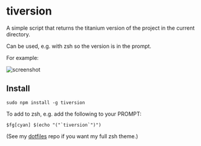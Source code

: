tiversion
=========

A simple script that returns the titanium version of the project in the current directory.

Can be used, e.g. with zsh so the version is in the prompt.

For example:

![screenshot](http://github.com/dbankier/tiversion/raw/master/zsh.png)

Install
-------

```
sudo npm install -g tiversion
```

To add to zsh, e.g. add the following to your PROMPT:
```
$fg[cyan] $(echo "("`tiversion`")")
```

(See my [dotfiles](https://github.com/dbankier/dotfiles) repo if you want my full zsh theme.)

